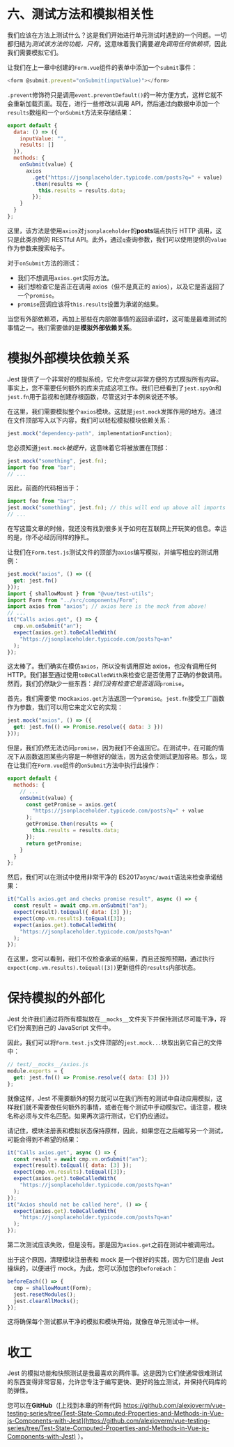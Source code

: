 # 六、测试方法和模拟相关性

我们应该在方法上测试什么？这是我们开始进行单元测试时遇到的一个问题。一切都归结为*测试该方法的功能，只有*。这意味着我们需要*避免调用任何依赖项*，因此我们需要模拟它们。

让我们在上一章中创建的`Form.vue`组件的表单中添加一个`submit`事件：

```js
<form @submit.prevent="onSubmit(inputValue)"></form>
```

`.prevent`修饰符只是调用`event.preventDefault()`的一种方便方式，这样它就不会重新加载页面。现在，进行一些修改以调用 API，然后通过向数据中添加一个`results`数组和一个`onSubmit`方法来存储结果：

```js
export default {
  data: () => ({
    inputValue: "",
    results: []
  }),
  methods: {
    onSubmit(value) {
      axios
        .get("https://jsonplaceholder.typicode.com/posts?q=" + value)
        .then(results => {
          this.results = results.data;
        });
    }
  }
};
```

这里，该方法是使用`axios`对`jsonplaceholder`的**posts**端点执行 HTTP 调用，这只是此类示例的 RESTful API。此外，通过`q`查询参数，我们可以使用提供的`value`作为参数来搜索帖子。

对于`onSubmit`方法的测试：

*   我们不想调用`axios.get`实际方法。
*   我们想检查它是否正在调用 axios（但不是真正的 axios），以及它是否返回了一个`promise`。
*   `promise`回调应该将`this.results`设置为承诺的结果。

当您有外部依赖项，再加上那些在内部做事情的返回承诺时，这可能是最难测试的事情之一。我们需要做的是**模拟外部依赖关系**。

# 模拟外部模块依赖关系

Jest 提供了一个非常好的模拟系统，它允许您以非常方便的方式模拟所有内容。事实上，您不需要任何额外的库来完成这项工作。我们已经看到了`jest.spyOn`和`jest.fn`用于监视和创建存根函数，尽管这对于本例来说还不够。

在这里，我们需要模拟整个`axios`模块。这就是`jest.mock`发挥作用的地方。通过在文件顶部写入以下内容，我们可以轻松模拟模块依赖关系：

```js
jest.mock("dependency-path", implementationFunction);
```

您必须知道`jest.mock`*被提升*，这意味着它将被放置在顶部：

```js
jest.mock("something", jest.fn);
import foo from "bar";
// ...
```

因此，前面的代码相当于：

```js
import foo from "bar";
jest.mock("something", jest.fn); // this will end up above all imports and everything
// ...
```

在写这篇文章的时候，我还没有找到很多关于如何在互联网上开玩笑的信息。幸运的是，你不必经历同样的挣扎。

让我们在`Form.test.js`测试文件的顶部为`axios`编写模拟，并编写相应的测试用例：

```js
jest.mock("axios", () => ({
  get: jest.fn()
}));
import { shallowMount } from "@vue/test-utils";
import Form from "../src/components/Form";
import axios from "axios"; // axios here is the mock from above!
// ...
it("Calls axios.get", () => {
  cmp.vm.onSubmit("an");
  expect(axios.get).toBeCalledWith(
    "https://jsonplaceholder.typicode.com/posts?q=an"
  );
});
```

这太棒了。我们确实在模仿`axios`，所以没有调用原始 axios，也没有调用任何 HTTP。我们甚至通过使用`toBeCalledWith`来检查它是否使用了正确的参数调用。然而，我们仍然缺少一些东西：*我们没有检查它是否返回*`promise`。

首先，我们需要使 mock`axios.get`方法返回一个`promise`。`jest.fn`接受工厂函数作为参数，我们可以用它来定义它的实现：

```js
jest.mock("axios", () => ({
  get: jest.fn(() => Promise.resolve({ data: 3 }))
}));
```

但是，我们仍然无法访问`promise`，因为我们不会返回它。在测试中，在可能的情况下从函数返回某些内容是一种很好的做法，因为这会使测试更加容易。那么，现在让我们在`Form.vue`组件的`onSubmit`方法中执行此操作：

```js
export default {
  methods: {
    // ...
    onSubmit(value) {
      const getPromise = axios.get(
        "https://jsonplaceholder.typicode.com/posts?q=" + value
      );
      getPromise.then(results => {
        this.results = results.data;
      });
      return getPromise;
    }
  }
};
```

然后，我们可以在测试中使用非常干净的 ES2017`async/await`语法来检查承诺结果：

```js
it("Calls axios.get and checks promise result", async () => {
  const result = await cmp.vm.onSubmit("an");
  expect(result).toEqual({ data: [3] });
  expect(cmp.vm.results).toEqual([3]);
  expect(axios.get).toBeCalledWith(
    "https://jsonplaceholder.typicode.com/posts?q=an"
  );
});
```

在这里，您可以看到，我们不仅检查承诺的结果，而且还按照预期，通过执行`expect(cmp.vm.results).toEqual([3])`更新组件的`results`内部状态。

# 保持模拟的外部化

Jest 允许我们通过将所有模拟放在`__mocks__`文件夹下并保持测试尽可能干净，将它们分离到自己的 JavaScript 文件中。

因此，我们可以将`Form.test.js`文件顶部的`jest.mock...`块取出到它自己的文件中：

```js
// test/__mocks__/axios.js
module.exports = {
  get: jest.fn(() => Promise.resolve({ data: [3] }))
};
```

就像这样，Jest 不需要额外的努力就可以在我们所有的测试中自动应用模拟，这样我们就不需要做任何额外的事情，或者在每个测试中手动模拟它。请注意，模块名称必须与文件名匹配。如果再次运行测试，它们仍应通过。

请记住，模块注册表和模拟状态保持原样，因此，如果您在之后编写另一个测试，可能会得到不希望的结果：

```js
it("Calls axios.get", async () => {
  const result = await cmp.vm.onSubmit("an");
  expect(result).toEqual({ data: [3] });
  expect(cmp.vm.results).toEqual([3]);
  expect(axios.get).toBeCalledWith(
    "https://jsonplaceholder.typicode.com/posts?q=an"
  );
});
it("Axios should not be called here", () => {
  expect(axios.get).toBeCalledWith(
    "https://jsonplaceholder.typicode.com/posts?q=an"
  );
});
```

第二次测试应该失败，但是没有。那是因为`axios.get`之前在测试中被调用过。

出于这个原因，清理模块注册表和 mock 是一个很好的实践，因为它们是由 Jest 操纵的，以便进行 mock。为此，您可以添加您的`beforeEach`：

```js
beforeEach(() => {
  cmp = shallowMount(Form);
  jest.resetModules();
  jest.clearAllMocks();
});
```

这将确保每个测试都从干净的模拟和模块开始，就像在单元测试中一样。

# 收工

Jest 的模拟功能和快照测试是我最喜欢的两件事。这是因为它们使通常很难测试的东西变得非常容易，允许您专注于编写更快、更好的独立测试，并保持代码库的防弹性。

您可以在**GitHub**（[上找到本章的所有代码 https://github.com/alexjoverm/vue-testing-series/tree/Test-State-Computed-Properties-and-Methods-in-Vue-js-Components-with-Jest](https://github.com/alexjoverm/vue-testing-series/tree/Test-State-Computed-Properties-and-Methods-in-Vue-js-Components-with-Jest) ）。